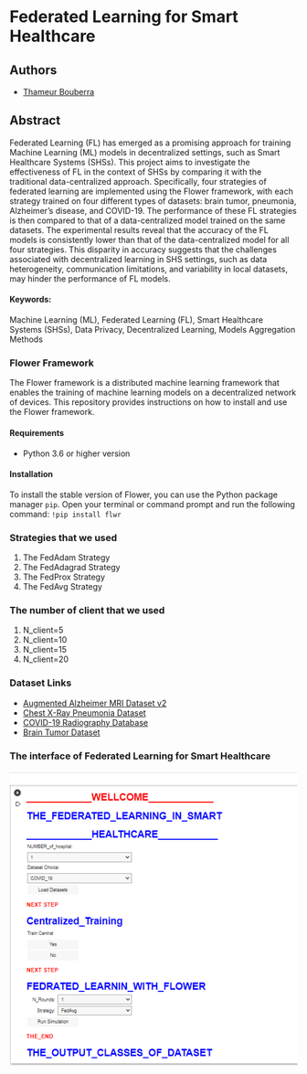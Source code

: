# Federated Learning for Smart Healthcare

## Authors
- [Thameur Bouberra](https://www.linkedin.com/in/thameur-bouberra-b022b1152/)


## Abstract
Federated Learning (FL) has emerged as a promising approach for training Machine Learning
(ML) models in decentralized settings, such as Smart Healthcare Systems (SHSs). This
project aims to investigate the effectiveness of FL in the context of SHSs by comparing
it with the traditional data-centralized approach. Specifically, four strategies of federated
learning are implemented using the Flower framework, with each strategy trained on four
different types of datasets: brain tumor, pneumonia, Alzheimer’s disease, and COVID-19.
The performance of these FL strategies is then compared to that of a data-centralized model
trained on the same datasets.
The experimental results reveal that the accuracy of the FL models is consistently lower
than that of the data-centralized model for all four strategies. This disparity in accuracy
suggests that the challenges associated with decentralized learning in SHS settings, such as
data heterogeneity, communication limitations, and variability in local datasets, may hinder
the performance of FL models.
#### Keywords:
Machine Learning (ML), Federated Learning (FL), Smart Healthcare Systems
(SHSs), Data Privacy, Decentralized Learning, Models Aggregation Methods
###  Flower Framework

The Flower framework is a distributed machine learning framework that enables the training of machine learning models on a decentralized network of devices. This repository provides instructions on how to install and use the Flower framework.

#### Requirements

- Python 3.6 or higher version

#### Installation

To install the stable version of Flower, you can use the Python package manager `pip`. Open your terminal or command prompt and run the following command:
`!pip install flwr `

### Strategies that we used

1. The FedAdam Strategy
2. The FedAdagrad Strategy
3. The FedProx Strategy
4. The FedAvg Strategy

### The number of client  that we used

1. N_client=5
2. N_client=10
3. N_client=15
4. N_client=20
### Dataset Links

- [Augmented Alzheimer MRI Dataset v2](https://www.kaggle.com/datasets/uraninjo/augmented-alzheimer-mri-dataset-v2)
- [Chest X-Ray Pneumonia Dataset](https://www.kaggle.com/datasets/paultimothymooney/chest-xray-pneumonia)
- [COVID-19 Radiography Database](https://www.kaggle.com/datasets/tawsifurrahman/covid19-radiography-database)
- [Brain Tumor Dataset](https://www.kaggle.com/datasets/preetviradiya/brian-tumor-dataset)
### The interface of Federated Learning for Smart Healthcare
![Alt Text](FLH.png)
